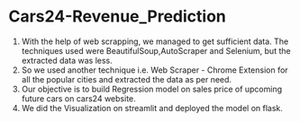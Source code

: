 # Cars24-Revenue_Prediction

1. With the help of web scrapping, we managed to get sufficient data. The techniques used were BeautifulSoup,AutoScraper and Selenium, but the extracted data was less.
2. So we used another technique i.e. Web Scraper - Chrome Extension for all the popular cities and extracted the data as per need.
3. Our objective is to build Regression model on sales price of upcoming future cars on cars24 website.
4. We did the Visualization on streamlit and deployed the model on flask.
